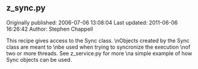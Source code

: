 ## z_sync.py 
Originally published: 2006-07-06 13:08:04 
Last updated: 2011-06-06 16:26:42 
Author: Stephen Chappell 
 
This recipe gives access to the Sync class.\nObjects created by the Sync class are meant to\nbe used when trying to syncronize the execution\nof two or more threads. See z_service.py for more\na simple example of how Sync objects can be used.